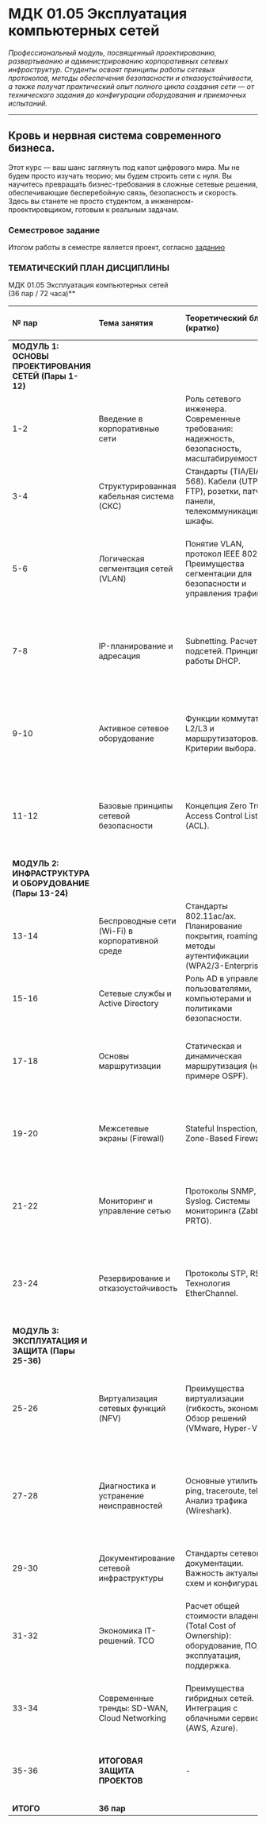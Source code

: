 # **МДК 01.05 Эксплуатация компьютерных сетей**  
*Профессиональный модуль, посвященный проектированию, развертыванию и администрированию корпоративных сетевых инфраструктур. Студенты освоят принципы работы сетевых протоколов, методы обеспечения безопасности и отказоустойчивости, а также получат практический опыт полного цикла создания сети — от технического задания до конфигурации оборудования и приемочных испытаний.*

---

## **Кровь и нервная система современного бизнеса.**  
Этот курс — ваш шанс заглянуть под капот цифрового мира. Мы не будем просто изучать теорию; мы будем строить сети с нуля. Вы научитесь превращать бизнес-требования в сложные сетевые решения, обеспечивающие бесперебойную связь, безопасность и скорость. Здесь вы станете не просто студентом, а инженером-проектировщиком, готовым к реальным задачам.

### **Семестровое задание**
Итогом работы в семестре является проект, согласно [заданию](https://github.com/astafiev-rustam/operation-of-computer-networks/tree/task)

### **ТЕМАТИЧЕСКИЙ ПЛАН ДИСЦИПЛИНЫ**
МДК 01.05 Эксплуатация компьютерных сетей  
(36 пар / 72 часа)**

| № пар | Тема занятия                                  | Теоретический блок (кратко)                                                                                             | Практическая работа (в рамках проекта)                                                                                               |
|:------|:----------------------------------------------|:------------------------------------------------------------------------------------------------------------------------|:-------------------------------------------------------------------------------------------------------------------------------------|
| **МОДУЛЬ 1: ОСНОВЫ ПРОЕКТИРОВАНИЯ СЕТЕЙ (Пары 1-12)**                                                                                                                                  ||
| 1-2   | Введение в корпоративные сети                 | Роль сетевого инженера. Современные требования: надежность, безопасность, масштабируемость.                            | Выбор компании-клиента. Формулировка бизнес-требований. Brainstorming.                                                               |
| 3-4   | Структурированная кабельная система (СКС)     | Стандарты (TIA/EIA-568). Кабели (UTP, FTP), розетки, патч-панели, телекоммуникационные шкафы.                          | Разработка плана помещений. Расчет количества информационных розеток.                                                                |
| 5-6   | Логическая сегментация сетей (VLAN)           | Понятие VLAN, протокол IEEE 802.1Q. Преимущества сегментации для безопасности и управления трафиком.                   | Проектирование схемы VLAN для компании (Например: Управление, Серверы, Пользователи, Гости).                                         |
| 7-8   | IP-планирование и адресация                   | Subnetting. Расчет подсетей. Принципы работы DHCP.                                                                      | Составление детальной таблицы IP-адресации для всех VLAN, сетевых устройств и пулов DHCP.                                            |
| 9-10  | Активное сетевое оборудование                 | Функции коммутаторов L2/L3 и маршрутизаторов. Критерии выбора.                                                          | Разработка логической схемы сети (L3) с размещением всех устройств (Маршрутизатор, Коммутаторы, МЭ, ТД).                             |
| 11-12 | Базовые принципы сетевой безопасности         | Концепция Zero Trust. Access Control Lists (ACL).                                                                       | Разработка правил безопасности между VLAN. **Презентация и защита ТЗ и логического дизайна.**                                        |
| **МОДУЛЬ 2: ИНФРАСТРУКТУРА И ОБОРУДОВАНИЕ (Пары 13-24)**                                                                                                                               ||
| 13-14 | Беспроводные сети (Wi-Fi) в корпоративной среде | Стандарты 802.11ac/ax. Планирование покрытия, roaming, методы аутентификации (WPA2/3-Enterprise).                      | Нанесение на поэтажные планы зон покрытия Wi-Fi и точек доступа. Выбор моделей ТД.                                                   |
| 15-16 | Сетевые службы и Active Directory             | Роль AD в управлении пользователями, компьютерами и политиками безопасности.                                            | Проектирование размещения серверов (AD, DHCP, файловый) в сети.                                                                      |
| 17-18 | Основы маршрутизации                          | Статическая и динамическая маршрутизация (на примере OSPF).                                                             | Настройка статических маршрутов на логической схеме для обеспечения связности между VLAN.                                            |
| 19-20 | Межсетевые экраны (Firewall)                  | Stateful Inspection, Zone-Based Firewalling.                                                                            | Разработка правил МЭ для корпоративной сети (разрешение/запрет трафика между зонами).                                                |
| 21-22 | Мониторинг и управление сетью                 | Протоколы SNMP, Syslog. Системы мониторинга (Zabbix, PRTG).                                                             | Выбор систем мониторинга для проекта. Разработка политики оповещения о сбоях.                                                        |
| 23-24 | Резервирование и отказоустойчивость           | Протоколы STP, RSTP. Технология EtherChannel.                                                                           | Проектирование отказоустойчивых связей между коммутаторами. **Презентация и защита физа и плана безопасности.**                      |
| **МОДУЛЬ 3: ЭКСПЛУАТАЦИЯ И ЗАЩИТА (Пары 25-36)**                                                                                                                                       ||
| 25-26 | Виртуализация сетевых функций (NFV)           | Преимущества виртуализации (гибкость, экономия). Обзор решений (VMware, Hyper-V).                                      | Проектирование виртуальной сетевой инфраструктуры. Размещение виртуальных маршрутизаторов и МЭ.                                      |
| 27-28 | Диагностика и устранение неисправностей       | Основные утилиты: ping, traceroute, telnet. Анализ трафика (Wireshark).                                                | Разработка детального чек-листа приемочных испытаний сети (Ping, доступность сервисов, скорость).                                    |
| 29-30 | Документирование сетевой инфраструктуры       | Стандарты сетевой документации. Важность актуальных схем и конфигураций.                                               | Оформление итогового отчета по проекту: схемы, таблицы, конфиги, смета.                                                              |
| 31-32 | Экономика IT-решений. TCO                     | Расчет общей стоимости владения (Total Cost of Ownership): оборудование, ПО, эксплуатация, поддержка.                  | Подготовка финальной презентации для «заказчика». Акцент на экономической эффективности решения.                                     |
| 33-34 | Современные тренды: SD-WAN, Cloud Networking  | Преимущества гибридных сетей. Интеграция с облачными сервисами (AWS, Azure).                                           | Репетиция защиты проекта. Подготовка к ответам на каверзные вопросы.                                                                 |
| 35-36 | **ИТОГОВАЯ ЗАЩИТА ПРОЕКТОВ**                  | -                                                                                                                       | **Публичная презентация и демонстрация проекта.** Ответы на вопросы комиссии.                                                        |
| **ИТОГО**                                | **36 пар**                                                                                                              |                                                                                                                                      |
